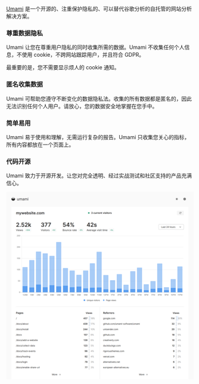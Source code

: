 [Umami](https://umami.is/) 是一个开源的、注重保护隐私的、可以替代谷歌分析的自托管的网站分析解决方案。

### 尊重数据隐私

Umami 让您在尊重用户隐私的同时收集所需的数据。Umami 不收集任何个人信息，不使用 cookie，不跨网站跟踪用户，并且符合 GDPR。

最重要的是，您不需要显示烦人的 cookie 通知。

### 匿名收集数据

Umami 可帮助您遵守不断变化的数据隐私法。收集的所有数据都是匿名的，因此无法识别任何个人用户。请放心，您的数据安全地掌握在您手中。

### 简单易用

Umami 易于使用和理解，无需运行复杂的报告。Umami 只收集您关心的指标，所有内容都放在一个页面上。

### 代码开源

Umami 致力于开源开发。让您对完全透明、经过实战测试和社区支持的产品充满信心。

![screenshots](.template/feature-website-stats.png)
